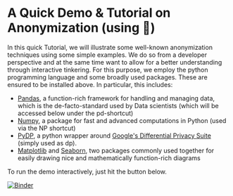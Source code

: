 # A Quick Demo & Tutorial on Anonymization (using 🐍)

In this quick Tutorial, we will illustrate some well-known anonymization techniques using some simple examples. We do so from a developer perspective and at the same time want to allow for a better understanding through interactive tinkering. For this purpose, we employ the python programming language and some broadly used packages. These are ensured to be installed above. In particular, this includes:

* [Pandas](https://pandas.pydata.org/), a function-rich framework for handling and managing data, which is the de-facto-standard used by Data scientists (which will be accessed below under the pd-shortcut)
* [Numpy](https://numpy.org/), a package for fast and advanced computations in Python (used via the NP shortcut)
* [PyDP](https://github.com/OpenMined/PyDP), a python wrapper around [Google's Differential Privacy Suite](https://github.com/google/differential-privacy) (simply used as dp).
* [Matplotlib](https://matplotlib.org/) and [Seaborn](https://seaborn.pydata.org/), two packages commonly used together for easily drawing nice and mathematically function-rich diagrams

To run the demo interactively, just hit the button below.

[![Binder](https://mybinder.org/badge_logo.svg)](https://mybinder.org/v2/gh/fpallas/DiffPriv-demo/HEAD?filepath=DiffPriv-demo.ipynb)
